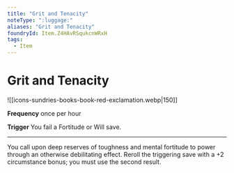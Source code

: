 ```yaml
---
title: "Grit and Tenacity"
noteType: ":luggage:"
aliases: "Grit and Tenacity"
foundryId: Item.Z4HAvRSqukcnWRxH
tags:
  - Item
---
```


# Grit and Tenacity
![[icons-sundries-books-book-red-exclamation.webp|150]]

**Frequency** once per hour

**Trigger** You fail a Fortitude or Will save.

* * *

You call upon deep reserves of toughness and mental fortitude to power through an otherwise debilitating effect. Reroll the triggering save with a +2 circumstance bonus; you must use the second result.
